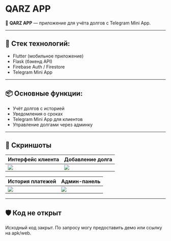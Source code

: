 # QARZ APP

📱 **QARZ APP** — приложение для учёта долгов с Telegram Mini App.

---

## 🔧 Стек технологий:
- Flutter (мобильное приложение)
- Flask (бэкенд API)
- Firebase Auth / Firestore
- Telegram Mini App

---

## 📦 Основные функции:
- Учёт долгов с историей
- Уведомления о сроках
- Telegram Mini App для клиентов
- Управление долгами через админку

---

## 📸 Скриншоты

| Интерфейс клиента | Добавление долга |
|-------------------|------------------|
| ![]([https://github.com/faraganiev/qarzapp/raw/main/screen1.png](https://github.com/faraganiev/qarzapp/blob/main/Screenshot_2.png)) | ![](https://github.com/faraganiev/qarzapp/raw/main/screen2.png) |

| История платежей | Админ-панель |
|------------------|--------------|
| ![](https://github.com/faraganiev/qarzapp/raw/main/screen3.png) | ![](https://github.com/faraganiev/qarzapp/raw/main/screen4.png) |


---

## 🛡 Код не открыт
Исходный код закрыт. По запросу могу предоставить демо или ссылку на apk/web.

